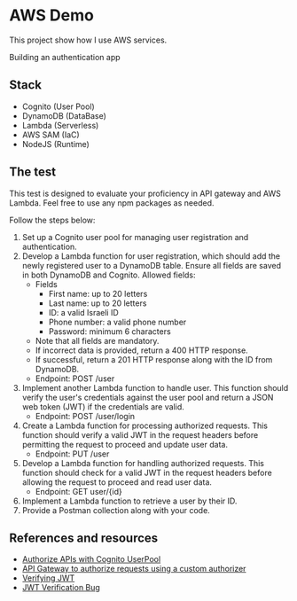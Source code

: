 # AWS Demo

This project show how I use AWS services.

Building an authentication app

## Stack

- Cognito (User Pool)
- DynamoDB (DataBase)
- Lambda (Serverless)
- AWS SAM (IaC)
- NodeJS (Runtime)

## The test

This test is designed to evaluate your proficiency in API gateway and AWS Lambda. Feel free to use
any npm packages as
needed.

Follow the steps below:

1. Set up a Cognito user pool for managing user registration and authentication.
2. Develop a Lambda function for user registration, which should add the newly registered user to a
   DynamoDB table.
   Ensure all fields are saved in both DynamoDB and Cognito. Allowed fields:
    - Fields
        - First name: up to 20 letters
        - Last name: up to 20 letters
        - ID: a valid Israeli ID
        - Phone number: a valid phone number
        - Password: minimum 6 characters
    - Note that all fields are mandatory.
    - If incorrect data is provided, return a 400 HTTP response.
    - If successful, return a 201 HTTP response along with the ID from DynamoDB.
    - Endpoint: POST /user
3. Implement another Lambda function to handle user. This function should verify the
   user's credentials against the user pool and return a JSON web token (JWT) if the credentials are
   valid.
    - Endpoint: POST /user/login
4. Create a Lambda function for processing authorized requests. This function should verify a valid
   JWT in the request
   headers before permitting the request to proceed and update user data.
    - Endpoint: PUT /user
5. Develop a Lambda function for handling authorized requests. This function should check for a
   valid JWT in the request
   headers before allowing the request to proceed and read user data.
    - Endpoint: GET user/{id}
6. Implement a Lambda function to retrieve a user by their ID.
7. Provide a Postman collection along with your code.

## References and resources

- [Authorize APIs with Cognito UserPool](https://docs.aws.amazon.com/apigateway/latest/developerguide/apigateway-integrate-with-cognito.html)
- [API Gateway to authorize requests using a custom authorizer](https://docs.aws.amazon.com/apigateway/latest/developerguide/apigateway-use-lambda-authorizer.html)
- [Verifying JWT](https://docs.aws.amazon.com/cognito/latest/developerguide/amazon-cognito-user-pools-using-tokens-verifying-a-jwt.html)
- [JWT Verification Bug](https://github.com/aws/serverless-application-model/issues/1727)